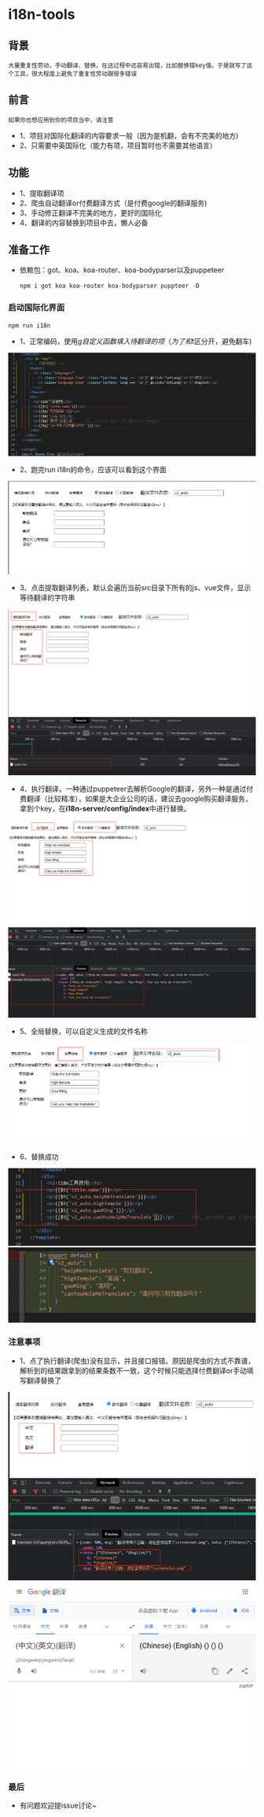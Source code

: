 # i18n-tools

## 背景

    大量重复性劳动，手动翻译、替换，在这过程中还容易出错，比如替换错key值。于是就写了这个工具，很大程度上避免了重复性劳动跟很多错误
## 前言

    如果你也想应用到你的项目当中，请注意
    
- 1、项目对国际化翻译的内容要求一般（因为是机翻，会有不完美的地方)
- 2、只需要中英国际化（能力有项，项目暂时也不需要其他语言）

## 功能

- 1、提取翻译项
- 2、爬虫自动翻译or付费翻译方式（是付费google的翻译服务)
- 3、手动修正翻译不完美的地方，更好的国际化
- 4、翻译的内容替换到项目中去，懒人必备

## 准备工作
- 依赖包：got、koa、koa-router、koa-bodyparser以及puppeteer
    ```js
    npm i got koa koa-router koa-bodyparser puppteer -D
    ```

### 启动国际化界面
```js
npm run i18n
```
- 1、正常编码，使用$g自定义函数填入待翻译的项（为了和$t区分开，避免翻车)

![image](./md-images/demo/1.png)

- 2、跑完run i18n的命令，应该可以看到这个界面

![image](./md-images/demo/2.png)

- 3、点击提取翻译列表，默认会遍历当前src目录下所有的js、vue文件，显示等待翻译的字符串

![image](./md-images/demo/3.png)

- 4、执行翻译，一种通过puppeteer去解析Google的翻译，另外一种是通过付费翻译（比较精准），如果是大企业公司的话，建议去google购买翻译服务，拿到个key，在**i18n-server/config/index**中进行替换。

![image](./md-images/demo/4.png)

- 5、全局替换，可以自定义生成的文件名称

![image](./md-images/demo/5.png)

- 6、替换成功

![image](./md-images/demo/5-1.png)
![image](./md-images/demo/5-2.png)

### 注意事项

- 1、点了执行翻译(爬虫)没有显示，并且接口报错。原因是爬虫的方式不靠谱，解析到的结果跟拿到的结果条数不一致，这个时候只能选择付费翻译or手动填写翻译替换了

![image](./md-images/remark/1-1.png)
![image](./md-images/remark/1-2.png)


### 最后

- 有问题欢迎提issue讨论~
